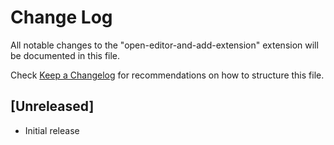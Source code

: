 # Change Log
All notable changes to the "open-editor-and-add-extension" extension will be documented in this file.

Check [Keep a Changelog](http://keepachangelog.com/) for recommendations on how to structure this file.

## [Unreleased]
- Initial release